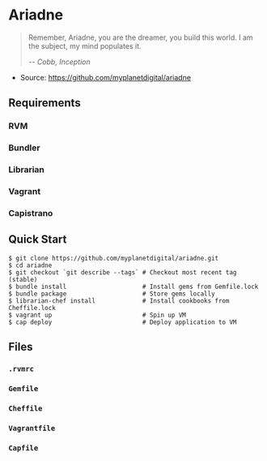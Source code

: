 Ariadne
=======

> Remember, Ariadne, you are the dreamer, you build this world. I am the
> subject, my mind populates it.
>
> *-- Cobb, Inception*

 * Source: https://github.com/myplanetdigital/ariadne

Requirements
------------

### RVM

### Bundler

### Librarian

### Vagrant

### Capistrano

Quick Start
-----------

    $ git clone https://github.com/myplanetdigital/ariadne.git
    $ cd ariadne
    $ git checkout `git describe --tags` # Checkout most recent tag (stable)
    $ bundle install                     # Install gems from Gemfile.lock
    $ bundle package                     # Store gems locally
    $ librarian-chef install             # Install cookbooks from Cheffile.lock
    $ vagrant up                         # Spin up VM
    $ cap deploy                         # Deploy application to VM

Files
-----

### `.rvmrc`

### `Gemfile`

### `Cheffile`

### `Vagrantfile`

### `Capfile`
